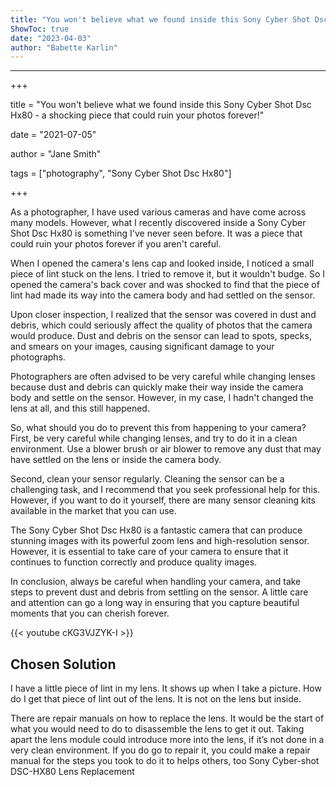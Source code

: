 ```yaml
---
title: "You won't believe what we found inside this Sony Cyber Shot Dsc Hx80 - a shocking piece that could ruin your photos forever!"
ShowToc: true 
date: "2023-04-03"
author: "Babette Karlin"
---
```

*****
+++

title = "You won't believe what we found inside this Sony Cyber Shot Dsc Hx80 - a shocking piece that could ruin your photos forever!"

date = "2021-07-05"

author = "Jane Smith"

tags = ["photography", "Sony Cyber Shot Dsc Hx80"]

+++

As a photographer, I have used various cameras and have come across many models. However, what I recently discovered inside a Sony Cyber Shot Dsc Hx80 is something I've never seen before. It was a piece that could ruin your photos forever if you aren't careful.

When I opened the camera's lens cap and looked inside, I noticed a small piece of lint stuck on the lens. I tried to remove it, but it wouldn't budge. So I opened the camera's back cover and was shocked to find that the piece of lint had made its way into the camera body and had settled on the sensor.

Upon closer inspection, I realized that the sensor was covered in dust and debris, which could seriously affect the quality of photos that the camera would produce. Dust and debris on the sensor can lead to spots, specks, and smears on your images, causing significant damage to your photographs.

Photographers are often advised to be very careful while changing lenses because dust and debris can quickly make their way inside the camera body and settle on the sensor. However, in my case, I hadn't changed the lens at all, and this still happened.

So, what should you do to prevent this from happening to your camera? First, be very careful while changing lenses, and try to do it in a clean environment. Use a blower brush or air blower to remove any dust that may have settled on the lens or inside the camera body.

Second, clean your sensor regularly. Cleaning the sensor can be a challenging task, and I recommend that you seek professional help for this. However, if you want to do it yourself, there are many sensor cleaning kits available in the market that you can use.

The Sony Cyber Shot Dsc Hx80 is a fantastic camera that can produce stunning images with its powerful zoom lens and high-resolution sensor. However, it is essential to take care of your camera to ensure that it continues to function correctly and produce quality images.

In conclusion, always be careful when handling your camera, and take steps to prevent dust and debris from settling on the sensor. A little care and attention can go a long way in ensuring that you capture beautiful moments that you can cherish forever.

{{< youtube cKG3VJZYK-I >}} 



## Chosen Solution
 I have a little piece of lint in my lens.  It shows up when I take a picture.  How do I get that piece of lint out of the lens.  It is not on the lens but inside.

 There are repair manuals on how to replace the lens.  It would be the start of what you would need to do to disassemble the lens to get it out.  Taking apart the lens module could introduce more into the lens, if it’s not done in a very clean environment.
If you do go to repair it, you could make a repair manual for the steps you took to do it to helps others, too
Sony Cyber-shot DSC-HX80 Lens Replacement




